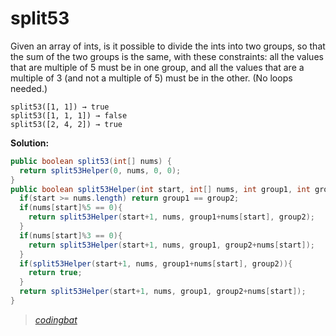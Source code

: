 # split53

Given an array of ints, is it possible to divide the ints into two groups, so that the sum of the two groups is the same, with these constraints: all the values that are multiple of 5 must be in one group, and all the values that are a multiple of 3 (and not a multiple of 5) must be in the other. (No loops needed.)

```
split53([1, 1]) → true
split53([1, 1, 1]) → false
split53([2, 4, 2]) → true
```

**Solution:**

```java
public boolean split53(int[] nums) {
  return split53Helper(0, nums, 0, 0);
}
public boolean split53Helper(int start, int[] nums, int group1, int group2){
  if(start >= nums.length) return group1 == group2;
  if(nums[start]%5 == 0){
    return split53Helper(start+1, nums, group1+nums[start], group2);
  }
  if(nums[start]%3 == 0){
    return split53Helper(start+1, nums, group1, group2+nums[start]);
  }
  if(split53Helper(start+1, nums, group1+nums[start], group2)){
    return true;
  }
  return split53Helper(start+1, nums, group1, group2+nums[start]);
}
```

> _[codingbat](https://codingbat.com/prob/p168295)_